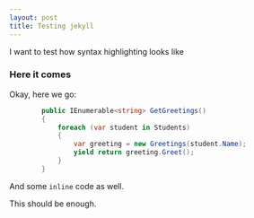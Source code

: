```yaml
---
layout: post
title: Testing jekyll
---
```


I want to test how syntax highlighting looks like

### Here it comes

Okay, here we go:
```csharp
        public IEnumerable<string> GetGreetings()
        {
            foreach (var student in Students)
            {
                var greeting = new Greetings(student.Name);
                yield return greeting.Greet();
            }
        }
```

And some `inline` code as well.

This should be enough.